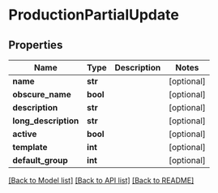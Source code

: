 # ProductionPartialUpdate

## Properties

Name | Type | Description | Notes
------------ | ------------- | ------------- | -------------
**name** | **str** |  | [optional] 
**obscure_name** | **bool** |  | [optional] 
**description** | **str** |  | [optional] 
**long_description** | **str** |  | [optional] 
**active** | **bool** |  | [optional] 
**template** | **int** |  | [optional] 
**default_group** | **int** |  | [optional] 

[[Back to Model list]](../#documentation-for-models) [[Back to API list]](../#documentation-for-api-endpoints) [[Back to README]](../)


